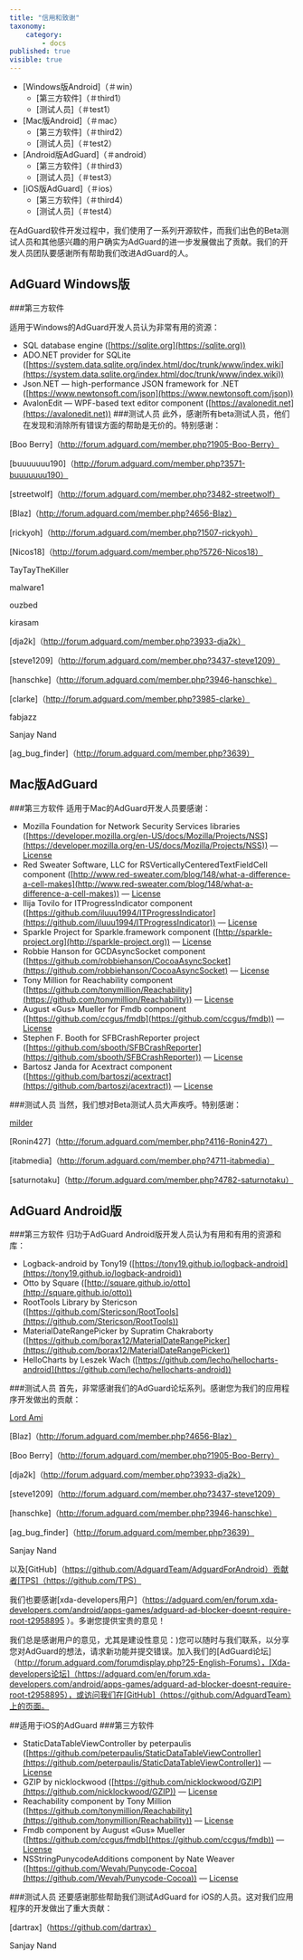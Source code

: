 ```yaml
---
title: "信用和致谢"
taxonomy:
    category:
        - docs
published: true
visible: true
---
```

* [Windows版Android]（＃win）
  * [第三方软件]（＃third1）
  * [测试人员]（＃test1）
* [Mac版Android]（＃mac）
  * [第三方软件]（＃third2）
  * [测试人员]（＃test2）
* [Android版AdGuard]（＃android）
  * [第三方软件]（＃third3）
  * [测试人员]（＃test3）
* [iOS版AdGuard]（＃ios）
  * [第三方软件]（＃third4）
  * [测试人员]（＃test4）

在AdGuard软件开发过程中，我们使用了一系列开源软件，而我们出色的Beta测试人员和其他感兴趣的用户确实为AdGuard的进一步发展做出了贡献。我们的开发人员团队要感谢所有帮助我们改进AdGuard的人。

<a id="win"></a>
## AdGuard Windows版
<a id="third1"></a>
###第三方软件

适用于Windows的AdGuard开发人员认为非常有用的资源：

* SQL database engine ([https://sqlite.org](https://sqlite.org))
* ADO.NET provider for SQLite ([https://system.data.sqlite.org/index.html/doc/trunk/www/index.wiki](https://system.data.sqlite.org/index.html/doc/trunk/www/index.wiki))
* Json.NET — high-performance JSON framework for .NET ([https://www.newtonsoft.com/json](https://www.newtonsoft.com/json))
* AvalonEdit — WPF-based text editor component ([https://avalonedit.net](https://avalonedit.net))
<a id="test1"></a>
###测试人员
此外，感谢所有beta测试人员，他们在发现和消除所有错误方面的帮助是无价的。特别感谢：

[Boo Berry]（http://forum.adguard.com/member.php?1905-Boo-Berry）

[buuuuuuu190]（http://forum.adguard.com/member.php?3571-buuuuuuu190）

[streetwolf]（http://forum.adguard.com/member.php?3482-streetwolf）

[Blaz]（http://forum.adguard.com/member.php?4656-Blaz）

[rickyoh]（http://forum.adguard.com/member.php?1507-rickyoh）

[Nicos18]（http://forum.adguard.com/member.php?5726-Nicos18）

TayTayTheKiller

malware1

ouzbed

kirasam

[dja2k]（http://forum.adguard.com/member.php?3933-dja2k）

[steve1209]（http://forum.adguard.com/member.php?3437-steve1209）

[hanschke]（http://forum.adguard.com/member.php?3946-hanschke）

[clarke]（http://forum.adguard.com/member.php?3985-clarke）

fabjazz

Sanjay Nand

[ag_bug_finder]（http://forum.adguard.com/member.php?3639）

<a id="mac"></a>
## Mac版AdGuard
<a id="third2"></a>
###第三方软件
适用于Mac的AdGuard开发人员要感谢：

* Mozilla Foundation for Network Security Services libraries ([https://developer.mozilla.org/en-US/docs/Mozilla/Projects/NSS](https://developer.mozilla.org/en-US/docs/Mozilla/Projects/NSS)) — [License](https://www.mozilla.org/MPL/)
* Red Sweater Software, LLC for RSVerticallyCenteredTextFieldCell component ([http://www.red-sweater.com/blog/148/what-a-difference-a-cell-makes](http://www.red-sweater.com/blog/148/what-a-difference-a-cell-makes)) — [License](http://opensource.org/licenses/mit-license.php)
* Ilija Tovilo for ITProgressIndicator component ([https://github.com/iluuu1994/ITProgressIndicator](https://github.com/iluuu1994/ITProgressIndicator)) — [License](http://opensource.org/licenses/Apache-2.0)
* Sparkle Project for Sparkle.framework component ([http://sparkle-project.org](http://sparkle-project.org)) — [License](https://github.com/sparkle-project/Sparkle/blob/master/LICENSE)
* Robbie Hanson for GCDAsyncSocket component ([https://github.com/robbiehanson/CocoaAsyncSocket](https://github.com/robbiehanson/CocoaAsyncSocket) — [License](https://github.com/robbiehanson/CocoaAsyncSocket/wiki/License)
* Tony Million for Reachability component ([https://github.com/tonymillion/Reachability](https://github.com/tonymillion/Reachability)) — [License](https://github.com/tonymillion/Reachability/blob/master/LICENCE.txt)
* August «Gus» Mueller for Fmdb component ([https://github.com/ccgus/fmdb](https://github.com/ccgus/fmdb)) — [License](https://github.com/ccgus/fmdb/blob/master/LICENSE.txt)
* Stephen F. Booth for SFBCrashReporter project ([https://github.com/sbooth/SFBCrashReporter](https://github.com/sbooth/SFBCrashReporter)) — [License](https://github.com/sbooth/SFBCrashReporter/blob/master/COPYING)
* Bartosz Janda for Acextract component ([https://github.com/bartoszj/acextract](https://github.com/bartoszj/acextract)) — [License](https://github.com/bartoszj/acextract/blob/master/LICENSE)


<a id="test2"></a>
###测试人员
当然，我们想对Beta测试人员大声疾呼。特别感谢：

[milder](http://forum.adguard.com/member.php?4519-milder)

[Ronin427]（http://forum.adguard.com/member.php?4116-Ronin427）

[itabmedia]（http://forum.adguard.com/member.php?4711-itabmedia）

[saturnotaku]（http://forum.adguard.com/member.php?4782-saturnotaku）

<a id="android"></a>
## AdGuard Android版
<a id="third3"></a>
###第三方软件
归功于AdGuard Android版开发人员认为有用和有用的资源和库：
* Logback-android by Tony19 ([https://tony19.github.io/logback-android](https://tony19.github.io/logback-android))
* Otto by Square ([http://square.github.io/otto](http://square.github.io/otto))
* RootTools Library by Stericson ([https://github.com/Stericson/RootTools](https://github.com/Stericson/RootTools))
* MaterialDateRangePicker by Supratim Chakraborty ([https://github.com/borax12/MaterialDateRangePicker](https://github.com/borax12/MaterialDateRangePicker))
* HelloCharts by Leszek Wach ([https://github.com/lecho/hellocharts-android](https://github.com/lecho/hellocharts-android))

<a id="test3"></a>
###测试人员
首先，非常感谢我们的AdGuard论坛系列。感谢您为我们的应用程序开发做出的贡献：

[Lord Ami](http://forum.adguard.com/member.php?5374-Lord-Ami)

[Blaz]（http://forum.adguard.com/member.php?4656-Blaz）

[Boo Berry]（http://forum.adguard.com/member.php?1905-Boo-Berry）

[dja2k]（http://forum.adguard.com/member.php?3933-dja2k）

[steve1209]（http://forum.adguard.com/member.php?3437-steve1209）

[hanschke]（http://forum.adguard.com/member.php?3946-hanschke）

[ag_bug_finder]（http://forum.adguard.com/member.php?3639）

Sanjay Nand

以及[GitHub]（https://github.com/AdguardTeam/AdguardForAndroid）贡献者[TPS]（https://github.com/TPS）

我们也要感谢[xda-developers用户]（https://adguard.com/en/forum.xda-developers.com/android/apps-games/adguard-ad-blocker-doesnt-require-root-t2958895 ）。多谢您提供宝贵的意见！

我们总是感谢用户的意见，尤其是建设性意见：)您可以随时与我们联系，以分享您对AdGuard的想法，请求新功能并提交错误。加入我们的[AdGuard论坛]（http://forum.adguard.com/forumdisplay.php?25-English-Forums），[Xda-developers论坛]（https://adguard.com/en/forum.xda-developers.com/android/apps-games/adguard-ad-blocker-doesnt-require-root-t2958895），或访问我们在[GitHub]（https://github.com/AdguardTeam）上的页面。

<a id="ios"></a>
##适用于iOS的AdGuard
<a id="third4"></a>
###第三方软件
* StaticDataTableViewController by peterpaulis ([https://github.com/peterpaulis/StaticDataTableViewController](https://github.com/peterpaulis/StaticDataTableViewController)) — [License](https://github.com/peterpaulis/StaticDataTableViewController/blob/master/LICENSE.txt)
* GZIP by nicklockwood ([https://github.com/nicklockwood/GZIP](https://github.com/nicklockwood/GZIP)) — [License](https://github.com/nicklockwood/GZIP/blob/master/LICENCE.md)
* Reachability component by Tony Million ([https://github.com/tonymillion/Reachability](https://github.com/tonymillion/Reachability)) — [License](https://github.com/tonymillion/Reachability/blob/master/LICENCE.txt)
* Fmdb component by August «Gus» Mueller ([https://github.com/ccgus/fmdb](https://github.com/ccgus/fmdb)) — [License](https://github.com/ccgus/fmdb/blob/master/LICENSE.txt)
* NSStringPunycodeAdditions component by Nate Weaver ([https://github.com/Wevah/Punycode-Cocoa](https://github.com/Wevah/Punycode-Cocoa)) — [License](https://github.com/Wevah/Punycode-Cocoa/blob/master/LICENSE)

<a id="test4"></a>
###测试人员
还要感谢那些帮助我们测试AdGuard for iOS的人员。这对我们应用程序的开发做出了重大贡献：

[dartrax]（https://github.com/dartrax）

Sanjay Nand
